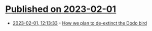 # [Published on 2023-02-01](index.md)

* [2023-02-01, 12:13:33](https://news.ycombinator.com/item?id=34609445) - [How we plan to de-extinct the Dodo bird](https://colossal.com/dodo/)
